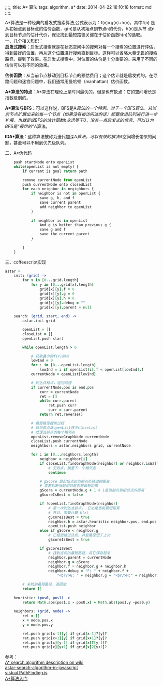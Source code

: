 ;;;;;
title: A* 算法
tags: algorithm, a*
date: 2014-04-22 18:10:18
format: md
;;;;;

A*算法是一种经典的启发式搜索算法,公式表示为：f(n)=g(n)+h(n)，其中f(n)
是从初始点到目标点的估价函数，g(n)是从初始点到节点n的代价，h(n)是从节
点n到目标节点的估计代价，保证找到最短路径关键在于估价函数h(n)的选取。    
一、几个相关知识：    
**启发式搜索**：启发式搜索就是在状态空间中的搜索对每一个搜索的位置进行评估，得到最好的位置，再从这个位置进行搜索直到目标。这样可以省略大量无畏的搜索路径，提到了效率。在启发式搜索中，对位置的估价是十分重要的。采用了不同的估价可以有不同的效果。

**估价函数**：从当前节点移动到目标节点的预估费用；这个估计就是启发式的。在寻路问题和迷宫问题中，我们通常用曼哈顿（manhattan）估价函数。

**A*算法的特点**：A*算法在理论上是时间最优的，但是也有缺点：它的空间增长是指数级别的。

**A*算法与BFS**：可以这样说，BFS是A*算法的一个特例。对于一个BFS算法，从当前节点扩展出来的每一个节点（如果没有被访问过的话）都要放进队列进行进一步扩展。也就是说BFS的估计函数h永远等于0，没有一点启发式的信息，可以认为BFS是“最烂的”A*算法。

**IDA*算法**：这种算法被称为迭代加深A*算法，可以有效的解决A*空间增长带来的问题，甚至可以不用到优先级队列。

二、A*伪代码

``` javascript
    push startNode onto openList
    while(openList is not empty) {
        if current is goal return path

        remove currentNode from openList
        push currentNode onto closedList
        for each neighbor in negighbors {
            if neighbor is not in openList {
                save g, h, and f
                save current parent
                add neighbor to openList
            }
            
            if neighbor is in openList
                And g is better than previous g {
                save g and f
                save the current parent
            }
            
        }
    }
```

三、coffeescript实现

``` coffeescript
astar =
    init: (grid) ->
        for x in [0...grid.length]
            for y in [0...grid[x].length]
                grid[x][y].f = 0
                grid[x][y].g = 0
                grid[x][y].h = 0
                grid[x][y].debug = ""
                grid[x][y].parent = null
                
    search: (grid, start, end) ->
        astar.init grid

        openList = []
        closeList = []
        openList.push start

        while openList.length > 0

            # 获取最小的f(x)的点
            lowInd = 0
            for i in [0...openList.length]
                lowInd = i if openList[i].f < openList[lowInd].f
            currentNode = openList[lowInd]

            # 到达目标点，返回路径
            if currentNode.pos is end.pos
                curr = currentNode
                ret = []
                while curr.parent
                    ret.push curr
                    curr = curr.parent
                return ret.reverse()

            # 最短路径搜索过程
            # 将当前点从openList移至closeList
            # 处理当前点的每个相邻点
            openList.removeGraphNode currentNode
            closeList.push currentNode
            neightbors = astar.neighbors grid, currentNode

            for i in [0...neighbors.length]
                neighbor = neighbor[i]
                if closeList.findGraphNode(neighbor) or neighbor.isWall()
                    # 无效点，跳至下一个相邻点
                    continue

                # gScore 是起始点到当前点所经过的距离
                # 需要判断当前相邻是否是最短距离
                gScore = currentNode.g + 1 # 1是当前点到相邻点的距离
                gScoreIsBest = false

                if !openList.findGraphNode(neighbor)
                    # 第一次到达当前点， 它必是当前最短距离
                    # 并且，需要计算 h(x) 
                    gScoreIsBest = true
                    neighbor.h = astar.heuristic neighbor.pos, end.pos
                    openList.push neighbor
                else if gScore < neighbor.g
                    # 已经到达过该点，并且路径短于上次
                    gScoreIsBest = true

                if gScoreIsBest
                    # 找到当前的最短路径，将它保存起来
                    neighbor.parent = currentNode
                    neighbor.g = gScore
                    neighbor.f = neighbor.g + neighbor.h
                    neighbor.debug = "F: " + neighbor.f +
                        "<br/>G: " + neighbor.g + "<br/>H:" + neighbor.h

        # 未找到最短路径，返回空
        return []
        
    heuristic: (pos0, pos1) ->
        return Math.abs(pos1.x - pos0.x) + Math.abs(pos1.y -pos0.y)
        
    neighbors: (grid, node) ->
        ret = []
        x = node.pos.x
        y = node.pos.y

        ret.push grid[x-1][y] if grid[x-1]?[y]? 
        ret.push grid[x+1][y] if grid[x+1]?[y]? 
        ret.push grid[x][y-1] if grid[x]?[y-1]? 
        ret.push grid[x][y+1] if grid[x]?[y+1]? 

```


参考：   
[A* search algorithm description on wiki](http://en.wikipedia.org/wiki/A*_search_algorithm#Algorithm_description)   
[astar-search-algorithm-in-javascript](http://www.briangrinstead.com/blog/astar-search-algorithm-in-javascript)   
[vistual PathFinding.js](http://qiao.github.io/PathFinding.js/visual/)    
[A*算法入门](http://www.cppblog.com/mythit/archive/2009/04/19/80492.aspx)
